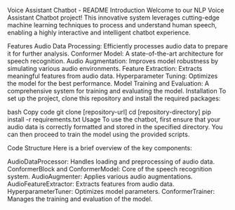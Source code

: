 Voice Assistant Chatbot - README
Introduction
Welcome to our NLP Voice Assistant Chatbot project! This innovative system leverages cutting-edge machine learning techniques to process and understand human speech, enabling a highly interactive and intelligent chatbot experience.

Features
Audio Data Processing: Efficiently processes audio data to prepare it for further analysis.
Conformer Model: A state-of-the-art architecture for speech recognition.
Audio Augmentation: Improves model robustness by simulating various audio environments.
Feature Extraction: Extracts meaningful features from audio data.
Hyperparameter Tuning: Optimizes the model for the best performance.
Model Training and Evaluation: A comprehensive system for training and evaluating the model.
Installation
To set up the project, clone this repository and install the required packages:

bash
Copy code
git clone [repository-url]
cd [repository-directory]
pip install -r requirements.txt
Usage
To use the chatbot, first ensure that your audio data is correctly formatted and stored in the specified directory. You can then proceed to train the model using the provided scripts.

Code Structure
Here is a brief overview of the key components:

AudioDataProcessor: Handles loading and preprocessing of audio data.
ConformerBlock and ConformerModel: Core of the speech recognition system.
AudioAugmenter: Applies various audio augmentations.
AudioFeatureExtractor: Extracts features from audio data.
HyperparameterTuner: Optimizes model parameters.
ConformerTrainer: Manages the training and evaluation of the model.
